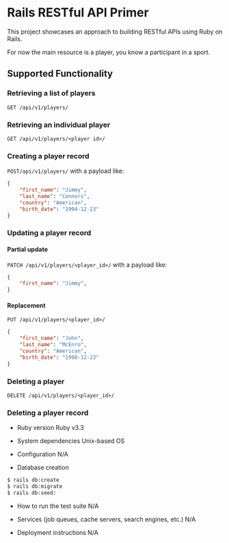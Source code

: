 # Rails RESTful API Primer

This project showcases an approach to building RESTful APIs using Ruby
on Rails.

For now the main resource is a player, you know a participant in a
sport.

## Supported Functionality
### Retrieving a list of players
`GET /api/v1/players/`

### Retrieving an individual player
`GET /api/v1/players/<player id>/`

### Creating a player record

`POST/api/v1/players/` with a payload like:
```json
{
    "first_name": "Jimmy",
    "last_name": "Connors",
    "country": "American",
    "birth_date": "1994-12-23"
}
```

### Updating a player record
#### Partial update
`PATCH /api/v1/players/<player_id>/` with a payload like:
```json
{
    "first_name": "Jimmy",
}
```

#### Replacement
`PUT /api/v1/players/<player_id>/`
```json
{
    "first_name": "John",
    "last_name": "McEnro",
    "country": "American",
    "birth_date": "1998-12-23"
}

```

### Deleting a player
`DELETE /api/v1/players/<player_id>/`

### Deleting a player record


* Ruby version
Ruby v3.3

* System dependencies
Unix-based OS

* Configuration
N/A

* Database creation
```bash
$ rails db:create
$ rails db:migrate
$ rails db:seed:
```

* How to run the test suite
N/A

* Services (job queues, cache servers, search engines, etc.)
N/A

* Deployment instructions
N/A
